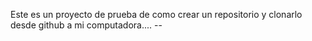 Este es un proyecto de prueba de como crear un repositorio y clonarlo desde github a mi computadora.... --